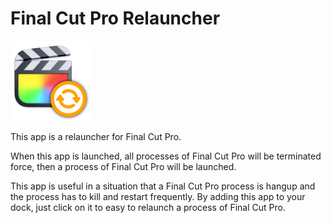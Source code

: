 # Final Cut Pro Relauncher

![AppIcon](Resources/AppIcon-128.png)

This app is a relauncher for Final Cut Pro.

When this app is launched, all processes of Final Cut Pro will be terminated force, then a process of Final Cut Pro will be launched.

This app is useful in a situation that a Final Cut Pro process is hangup and the process has to kill and restart frequently. By adding this app to your dock, just click on it to easy to relaunch a process of Final Cut Pro.
